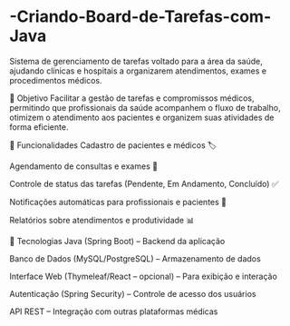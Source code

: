 # -Criando-Board-de-Tarefas-com-Java
Sistema de gerenciamento de tarefas voltado para a área da saúde, ajudando clínicas e hospitais a organizarem atendimentos, exames e procedimentos médicos.

🎯 Objetivo
Facilitar a gestão de tarefas e compromissos médicos, permitindo que profissionais da saúde acompanhem o fluxo de trabalho, otimizem o atendimento aos pacientes e organizem suas atividades de forma eficiente.

📌 Funcionalidades
Cadastro de pacientes e médicos 🏷️

Agendamento de consultas e exames 📅

Controle de status das tarefas (Pendente, Em Andamento, Concluído) ✅

Notificações automáticas para profissionais e pacientes 🔔

Relatórios sobre atendimentos e produtividade 📊

🚀 Tecnologias
Java (Spring Boot) – Backend da aplicação

Banco de Dados (MySQL/PostgreSQL) – Armazenamento de dados

Interface Web (Thymeleaf/React – opcional) – Para exibição e interação

Autenticação (Spring Security) – Controle de acesso dos usuários

API REST – Integração com outras plataformas médicas
